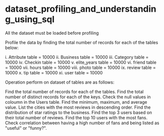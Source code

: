 # dataset_profiling_and_understanding_using_sql

All the dataset must be loaded before profiling 

Profile the data by finding the total number of records for each of the tables below:


i. Attribute table = 10000
ii. Business table = 10000 
iii. Category table = 10000 
iv. Checkin table = 10000
v. elite_years table = 10000 
vi. friend table = 10000
vii. hours table = 10000
viii. photo table = 10000
ix. review table = 10000
x. tip table = 10000
xi. user table = 10000



Operation perform on dataset of tables are as follows:


Find the total number of records for each of the tables.
Find the total number of distinct records for each of the keys.
Check the null values in coloumn in the Users table.
Find the minimum, maximum, and average value.
List the cities with the most reviews in descending order.
Find the distribution of star ratings to the business.
Find the top 3 users based on their total number of reviews.
Find the top 10 users with the most fans.
Check correlation between having a high number of fans and being listed as "useful" or "funny?".
